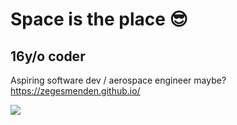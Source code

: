 # Space is the place 😎
## 16y/o coder
Aspiring software dev / aerospace engineer maybe?\
https://zegesmenden.github.io/

![](https://komarev.com/ghpvc/?username=ZegesMenden)
